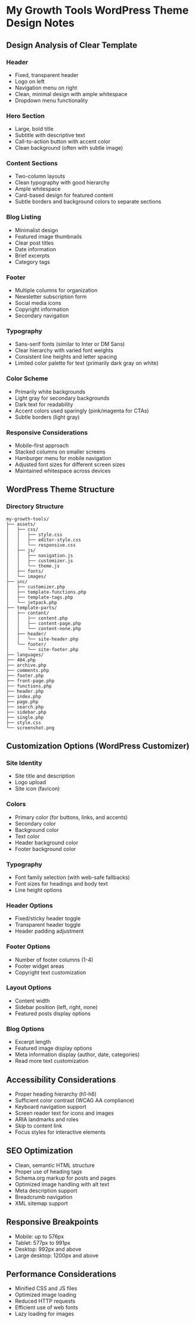# My Growth Tools WordPress Theme Design Notes

## Design Analysis of Clear Template

### Header
- Fixed, transparent header
- Logo on left
- Navigation menu on right
- Clean, minimal design with ample whitespace
- Dropdown menu functionality

### Hero Section
- Large, bold title
- Subtitle with descriptive text
- Call-to-action button with accent color
- Clean background (often with subtle image)

### Content Sections
- Two-column layouts
- Clean typography with good hierarchy
- Ample whitespace
- Card-based design for featured content
- Subtle borders and background colors to separate sections

### Blog Listing
- Minimalist design
- Featured image thumbnails
- Clear post titles
- Date information
- Brief excerpts
- Category tags

### Footer
- Multiple columns for organization
- Newsletter subscription form
- Social media icons
- Copyright information
- Secondary navigation

### Typography
- Sans-serif fonts (similar to Inter or DM Sans)
- Clear hierarchy with varied font weights
- Consistent line heights and letter spacing
- Limited color palette for text (primarily dark gray on white)

### Color Scheme
- Primarily white backgrounds
- Light gray for secondary backgrounds
- Dark text for readability
- Accent colors used sparingly (pink/magenta for CTAs)
- Subtle borders (light gray)

### Responsive Considerations
- Mobile-first approach
- Stacked columns on smaller screens
- Hamburger menu for mobile navigation
- Adjusted font sizes for different screen sizes
- Maintained whitespace across devices

## WordPress Theme Structure

### Directory Structure
```
my-growth-tools/
├── assets/
│   ├── css/
│   │   ├── style.css
│   │   ├── editor-style.css
│   │   └── responsive.css
│   ├── js/
│   │   ├── navigation.js
│   │   ├── customizer.js
│   │   └── theme.js
│   ├── fonts/
│   └── images/
├── inc/
│   ├── customizer.php
│   ├── template-functions.php
│   ├── template-tags.php
│   └── jetpack.php
├── template-parts/
│   ├── content/
│   │   ├── content.php
│   │   ├── content-page.php
│   │   └── content-none.php
│   ├── header/
│   │   └── site-header.php
│   └── footer/
│       └── site-footer.php
├── languages/
├── 404.php
├── archive.php
├── comments.php
├── footer.php
├── front-page.php
├── functions.php
├── header.php
├── index.php
├── page.php
├── search.php
├── sidebar.php
├── single.php
├── style.css
└── screenshot.png
```

## Customization Options (WordPress Customizer)

### Site Identity
- Site title and description
- Logo upload
- Site icon (favicon)

### Colors
- Primary color (for buttons, links, and accents)
- Secondary color
- Background color
- Text color
- Header background color
- Footer background color

### Typography
- Font family selection (with web-safe fallbacks)
- Font sizes for headings and body text
- Line height options

### Header Options
- Fixed/sticky header toggle
- Transparent header toggle
- Header padding adjustment

### Footer Options
- Number of footer columns (1-4)
- Footer widget areas
- Copyright text customization

### Layout Options
- Content width
- Sidebar position (left, right, none)
- Featured posts display options

### Blog Options
- Excerpt length
- Featured image display options
- Meta information display (author, date, categories)
- Read more text customization

## Accessibility Considerations
- Proper heading hierarchy (h1-h6)
- Sufficient color contrast (WCAG AA compliance)
- Keyboard navigation support
- Screen reader text for icons and images
- ARIA landmarks and roles
- Skip to content link
- Focus styles for interactive elements

## SEO Optimization
- Clean, semantic HTML structure
- Proper use of heading tags
- Schema.org markup for posts and pages
- Optimized image handling with alt text
- Meta description support
- Breadcrumb navigation
- XML sitemap support

## Responsive Breakpoints
- Mobile: up to 576px
- Tablet: 577px to 991px
- Desktop: 992px and above
- Large desktop: 1200px and above

## Performance Considerations
- Minified CSS and JS files
- Optimized image loading
- Reduced HTTP requests
- Efficient use of web fonts
- Lazy loading for images
